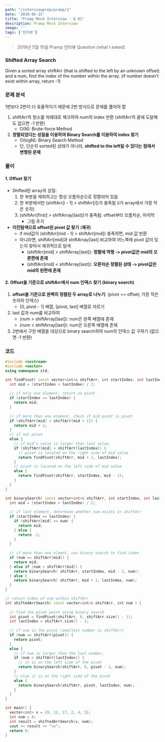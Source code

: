 ```yaml
---
path: "/interviewprep/pramp/1"
date: '2019-05-15'
title: "Pramp Mock Interview - Q 01"
description: Pramp Mock Interview
image: ''
tags: ['인터뷰']
---
```

> 2019년 5월 10일 Pramp 인터뷰 Question (what I asked)

### Shifted Array Search
Given a sorted array shiftArr (that is shifted to the left by an unknown offset) and a num, find the index of the number within the array. (if number doesn't exist within array, return -1)

### 문제 분석
1번보다 2번이 더 효율적이기 때문에 2번 방식으로 문제를 풀어야 함
1. shiftArr의 원소를 차례대로 체크하여 num의 index 반환 (shiftArr의 끝에 도달해도 없으면 -1 반환)
    - O(N): Brute-force Method
2. __정렬되었다는 성질을 이용하여 Binary Search를 이용하여 index 찾기__
    - O(logN): Binary Search Method
    - 단, 단순히 sorted된 상태가 아니라, __shifted to the left일 수 있다는 점에서 변형된 문제__

### 풀이

#### 1. Offset 찾기
- Shifted된 array의 성질:
    1. 한 부분을 제외하고는 항상 오름차순으로 정렬되어 있음
    2. 한 부분에서만 (shiftArr[i - 1] > shiftArr[i])가 충족됨 (i가 array에서 가장 작은 숫자)
    3. (shiftArr[first] > shiftArray[last])가 충족됨: offset부터 오름차순, 마지막
        - 그림 추가
- __이진탐색으로 offset된 pivot 값 찾기__ (__재귀__)
    - if mid값이 (shiftArr[mid - 1] > shiftArr[mid]) 충족하면, mid 값 반환
    - 아니라면, shiftArr[mid]과 shiftArray[last] 비교하여 어느쪽에 pivot 값이 있는지 찾아서 재귀적으로 탐색
        - (shiftArr[mid] > shiftArray[last]): __정렬에 역행 -> pivot값은 mid의 오른편에 존재__
        - (shiftArr[mid] < shiftArray[last]): __오른차순 정렬된 상태 -> pivot값은 mid의 왼편에 존재__

#### 2. Offset을 기준으로 shiftArr에서 num 인덱스 찾기 (__binary search__)
1. __offset을 기준으로 완벽히 정렬된 두 array로 나누기__: (pivot == offset; 가장 작은 숫자의 인덱스)
    - [0, pivot - 1] 배열, [pivot, last] 배열로 자르기
2. last 값과 num를 비교하여
    - (num > shiftArray[last]): num은 왼쪽 배열에 존재
    - (num < shiftArray[last]): num은 오른쪽 배열에 존재
3. 2번에서 구한 배열을 대상으로 binary search하여 num의 인덱스 값 구하기 (없으면 -1 반환)

### 코드
```cpp
#include <iostream>
#include <vector>
using namespace std;

int findPivot( const vector<int>& shiftArr, int startIndex, int lastIndex ) {
  int mid = (startIndex + lastIndex) / 2;
  
  // if only one element, return as pivot
  if (startIndex == lastIndex) {
    return mid;
  }
  
  // if more than one element, check if mid point is pivot
  if (shiftArr[mid] > shiftArr[mid + 1]) {
    return mid + 1;
  }
  // if not pivot
  else {
    // if mid's value is larger than last value,  
    if (shiftArr[mid] > shiftArr[lastIndex]) {
      // pivot is located on the right side of mid value
      return findPivot(shiftArr, mid + 1, lastIndex);
    }
    // pivot is located on the left side of mid value
    else {
      return findPivot(shiftArr, startIndex, mid - 1);
    }
  }
}

int binarySearch( const vector<int>& shiftArr, int startIndex, int lastIndex, int num) {
  int mid = (startIndex + lastIndex) / 2;
  
  // if last element, determine whether num exists in shiftArr
  if (startIndex == lastIndex) {
    if (shiftArr[mid] == num) {
      return mid;
    } else {
      return -1;
    }
  }
  
  // if more than one elemnt, use binary search to find index
  if (num == shiftArr[mid]) {
    return mid;
  } else if (num < shiftArr[mid]) {
    return binarySearch( shiftArr, startIndex, mid - 1, num);
  } else {
    return binarySearch( shiftArr, mid + 1, lastIndex, num);
  }
}

// return index of num within shiftArr
int shiftedArrSearch( const vector<int>& shiftArr, int num ) {  
  
  // find the pivot point using binary search
  int pivot = findPivot(shiftArr, 0, shiftArr.size() - 1);
  int lastIndex = shiftArr.size() - 1;
  
  // if num is the pivot (smallest number in shiftArr)
  if (num == shiftArr[pivot]) {
    return pivot;
  } 
  else {
    // if num is larger than the last number,
    if (num > shiftArr[lastIndex]) {
      // it is on the left side of the pivot
      return binarySearch(shiftArr, 0, pivot - 1, num);
    }
    // else it is on the right side of the pivot
    else {
      return binarySearch(shiftArr, pivot, lastIndex, num);
    }
  }
}

int main() {
  vector<int> v = {9, 12, 17, 2, 4, 5};
  int num = 8;
  int result = shiftedArrSearch(v, num);
  cout << result << "\n";
  return 0;
}

```